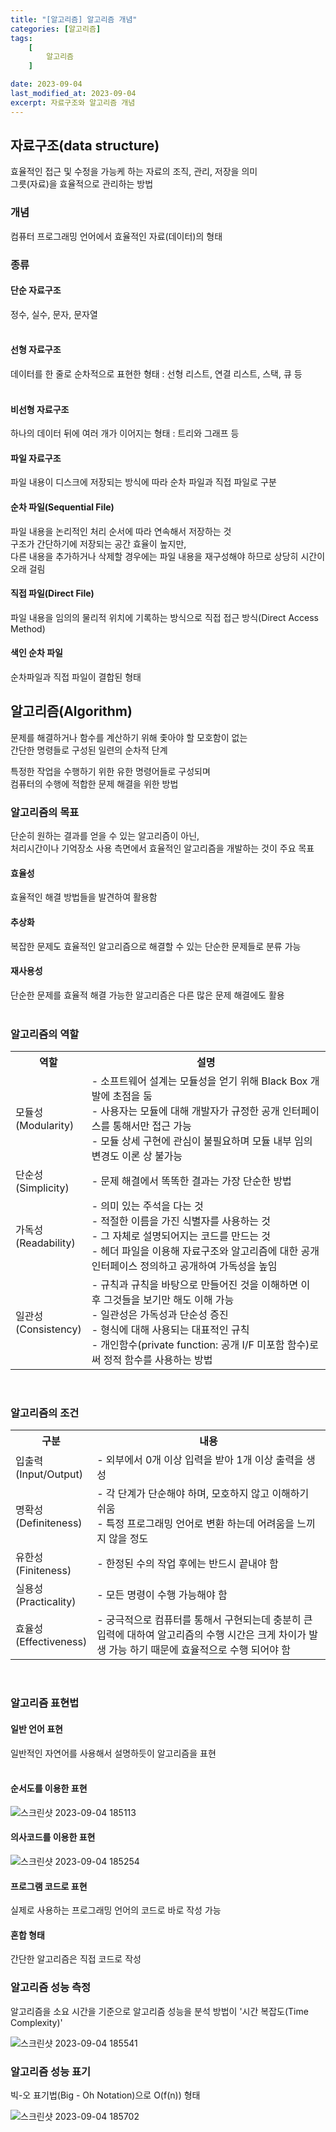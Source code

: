 ```yaml
---
title: "[알고리즘] 알고리즘 개념"
categories: [알고리즘]
tags:
    [
        알고리즘
    ]

date: 2023-09-04
last_modified_at: 2023-09-04
excerpt: 자료구조와 알고리즘 개념
---
```


## 자료구조(data structure)
효율적인 접근 및 수정을 가능케 하는 자료의 조직, 관리, 저장을 의미  
그릇(자료)을 효율적으로 관리하는 방법  

### 개념
컴퓨터 프로그래밍 언어에서 효율적인 자료(데이터)의 형태

### 종류
#### 단순 자료구조
정수, 실수, 문자, 문자열  
<br/>

#### 선형 자료구조  
데이터를 한 줄로 순차적으로 표현한 형태 : 선형 리스트, 연결 리스트, 스택, 큐 등  
<br/>

#### 비선형 자료구조  
하나의 데이터 뒤에 여러 개가 이어지는 형태 : 트리와 그래프 등
<br/>

#### 파일 자료구조  
파일 내용이 디스크에 저장되는 방식에 따라 순차 파일과 직접 파일로 구분  

#### 순차 파일(Sequential File)
파일 내용을 논리적인 처리 순서에 따라 연속해서 저장하는 것  
구조가 간단하기에 저장되는 공간 효율이 높지만,  
다른 내용을 추가하거나 삭제할 경우에는 파일 내용을 재구성해야 하므로 상당히 시간이 오래 걸림  

#### 직접 파일(Direct File)
파일 내용을 임의의 물리적 위치에 기록하는 방식으로 직접 접근 방식(Direct Access Method)  

#### 색인 순차 파일
순차파일과 직접 파일이 결합된 형태  

## 알고리즘(Algorithm)
문제를 해결하거나 함수를 계산하기 위해 좇아야 할 모호함이 없는  
간단한 명령들로 구성된 일련의 순차적 단계  

특정한 작업을 수행하기 위한 유한 명령어들로 구성되며  
컴퓨터의 수행에 적합한 문제 해결을 위한 방법  

### 알고리즘의 목표
단순히 원하는 결과를 얻을 수 있는 알고리즘이 아닌,  
처리시간이나 기억장소 사용 측면에서 효율적인 알고리즘을 개발하는 것이 주요 목표  

#### 효율성
효율적인 해결 방법들을 발견하여 활용함  

#### 추상화
복잡한 문제도 효율적인 알고리즘으로 해결할 수 있는 단순한 문제들로 분류 가능  

#### 재사용성
단순한 문제를 효율적 해결 가능한 알고리즘은 다른 많은 문제 해결에도 활용  
<br/>

### 알고리즘의 역할
<table>
    <tr>
        <th>역할</th>
        <th>설명</th>
    </tr>
    <tr>
        <td>
            모듈성<br/>
            (Modularity)
        </td>
        <td>
            - 소프트웨어 설계는 모듈성을 얻기 위해 Black Box 개발에 초점을 둠<br/>
            - 사용자는 모듈에 대해 개발자가 규정한 공개 인터페이스를 통해서만 접근 가능<br/>
            - 모듈 상세 구현에 관심이 불필요하며 모듈 내부 임의 변경도 이론 상 불가능
        </td>
    </tr>
    <tr>
        <td>
            단순성<br/>
            (Simplicity)
        </td>
        <td>
            - 문제 해결에서 똑똑한 결과는 가장 단순한 방법
        </td>
    </tr>
    <tr>
        <td>
            가독성<br/>
            (Readability)
        </td>
        <td>
            - 의미 있는 주석을 다는 것<br/>
            - 적절한 이름을 가진 식별자를 사용하는 것<br/>
            - 그 자체로 설명되어지는 코드를 만드는 것<br/>
            - 헤더 파일을 이용해 자료구조와 알고리즘에 대한 공개 인터페이스 정의하고 공개하여 가독성을 높임
        </td>
    </tr>
    <tr>
        <td>
            일관성<br/>
            (Consistency)
        </td>
        <td>
            - 규칙과 규칙을 바탕으로 만들어진 것을 이해하면 이 후 그것들을 보기만 해도 이해 가능<br/>
            - 일관성은 가독성과 단순성 증진<br/>
            - 형식에 대해 사용되는 대표적인 규칙<br/>
            - 개인함수(private function: 공개 I/F 미포함 함수)로써 정적 함수를 사용하는 방법
        </td>
    </tr>
</table>

<br/>

### 알고리즘의 조건
<table>
    <tr>
        <th>구분</th>
        <th>내용</th>
    </tr>
    <tr>
        <td>
            입출력<br/>
            (Input/Output)
        </td>
        <td>
            - 외부에서 0개 이상 입력을 받아 1개 이상 출력을 생성
        </td>
    </tr>
    <tr>
        <td>
            명확성<br/>
            (Definiteness)
        </td>
        <td>
            - 각 단계가 단순해야 하며, 모호하지 않고 이해하기 쉬움<br/>
            - 특정 프로그래밍 언어로 변환 하는데 어려움을 느끼지 않을 정도
        </td>
    </tr>
    <tr>
        <td>
            유한성<br/>
            (Finiteness)
        </td>
        <td>
            - 한정된 수의 작업 후에는 반드시 끝내야 함
        </td>
    </tr>
    <tr>
        <td>
            실용성<br/>
            (Practicality)
        </td>
        <td>
            - 모든 명령이 수행 가능해야 함
        </td>
    </tr>
    <tr>
        <td>
            효율성<br/>
            (Effectiveness)
        </td>
        <td>
            - 궁극적으로 컴퓨터를 통해서 구현되는데 충분히 큰 입력에 대하여 알고리즘의 수행 시간은 크게 차이가 발생 가능 하기 때문에 효율적으로 수행 되어야 함
        </td>
    </tr>
 </table>
 <br/>

 ### 알고리즘 표현법
 #### 일반 언어 표현
 일반적인 자연어를 사용해서 설명하듯이 알고리즘을 표현  
 <br/>

 #### 순서도를 이용한 표현
 ![스크린샷 2023-09-04 185113](https://github.com/gjisoo/gjisoo.github.io/assets/103836040/e6d7fd48-688b-4451-a874-64184988b5e3)
<br/>

#### 의사코드를 이용한 표현
![스크린샷 2023-09-04 185254](https://github.com/gjisoo/gjisoo.github.io/assets/103836040/e346860d-c72e-45cf-8cc7-aeba0ad1f65e)
<br/>

#### 프로그램 코드로 표현
실제로 사용하는 프로그래밍 언어의 코드로 바로 작성 가능

#### 혼합 형태
간단한 알고리즘은 직접 코드로 작성
<br/>

### 알고리즘 성능 측정
알고리즘을 소요 시간을 기준으로 알고리즘 성능을 분석 방법이 '시간 복잡도(Time Complexity)'  

![스크린샷 2023-09-04 185541](https://github.com/gjisoo/gjisoo.github.io/assets/103836040/84b3ce19-3caa-4a20-b9ba-5323685680b0)
<br/>

### 알고리즘 성능 표기
빅-오 표기법(Big - Oh Notation)으로 O(f(n)) 형태

![스크린샷 2023-09-04 185702](https://github.com/gjisoo/gjisoo.github.io/assets/103836040/06e0cf9b-e77f-4b60-9856-0b5ebb5d8306)
<br/>